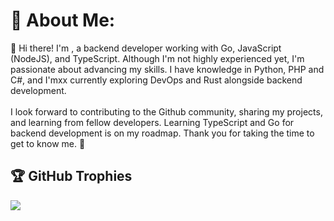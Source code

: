 # 💫 About Me:
👋 Hi there! I'm , a backend developer working with Go, JavaScript (NodeJS), and TypeScript. Although I'm not highly experienced yet, I'm passionate about advancing my skills. I have knowledge in Python, PHP and C#, and I'mxx currently exploring DevOps and Rust alongside backend development.<br><br>I look forward to contributing to the Github community, sharing my projects, and learning from fellow developers. Learning TypeScript and Go for backend development is on my roadmap. Thank you for taking the time to get to know me. 🙏



## 🏆 GitHub Trophies
![](https://github-profile-trophy.vercel.app/?username=hamidkamyab&theme=dark)
